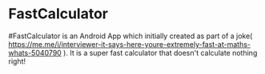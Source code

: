 # FastCalculator
#FastCalculator is an Android App which initially created as part of a joke( https://me.me/i/interviewer-it-says-here-youre-extremely-fast-at-maths-whats-5040790 ). It is a super fast calculator that doesn't calculate nothing right! 

